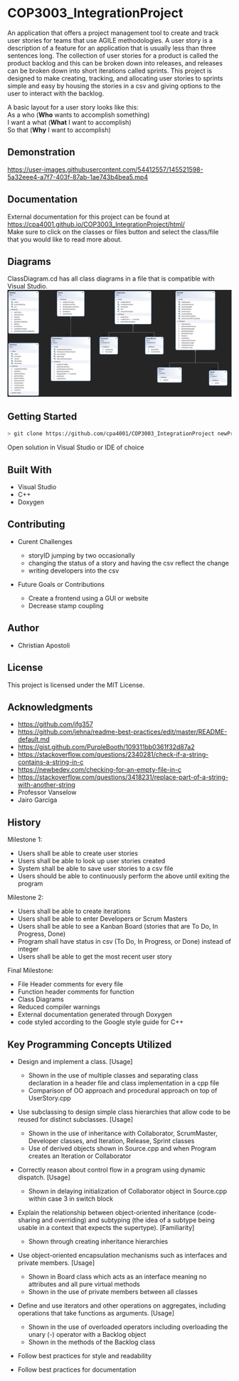 # COP3003_IntegrationProject
An application that offers a project management tool to create and track user stories for teams that use AGILE methodologies. A user story is a description of a feature for an application that is usually less than three sentences long. The collection of user stories for a product is called the product backlog and this can be broken down into releases, and releases can be broken down into short iterations called sprints. This project is designed to make creating, tracking, and allocating user stories to sprints simple and easy by housing the stories in a csv and giving options to the user to interact with the backlog.

A basic layout for a user story looks like this: <br>
As a who      (**Who** wants to accomplish something) <br>
I want a what (**What** I want to accomplish)         <br>
So that       (**Why** I want to accomplish)          <br>

## Demonstration
https://user-images.githubusercontent.com/54412557/145521598-5a32eee4-a7f7-403f-87ab-1ae743b4bea5.mp4

## Documentation
External documentation for this project can be found at https://cpa4001.github.io/COP3003_IntegrationProject/html/ </br>
Make sure to click on the classes or files button and select the class/file that you would like to read more about. </br>

## Diagrams
ClassDiagram.cd has all class diagrams in a file that is compatible with Visual Studio. </br>
![Sample Image](userstoryconsole_classdiagrams.PNG)

## Getting Started
``` sh
> git clone https://github.com/cpa4001/COP3003_IntegrationProject newProjectName
```
Open solution in Visual Studio or IDE of choice

## Built With

- Visual Studio
- C++
- Doxygen

## Contributing
- Curent Challenges
   - storyID jumping by two occasionally
   - changing the status of a story and having the csv reflect the change
   - writing developers into the csv

- Future Goals or Contributions
  - Create a frontend using a GUI or website
  - Decrease stamp coupling

## Author
- Christian Apostoli

## License
This project is licensed under the MIT License.

## Acknowledgments

* https://github.com/jfg357
* https://github.com/jehna/readme-best-practices/edit/master/README-default.md
* https://gist.github.com/PurpleBooth/109311bb0361f32d87a2
* https://stackoverflow.com/questions/2340281/check-if-a-string-contains-a-string-in-c
* https://newbedev.com/checking-for-an-empty-file-in-c
* https://stackoverflow.com/questions/3418231/replace-part-of-a-string-with-another-string
* Professor Vanselow
* Jairo Garciga
 
 ## History

Milestone 1:
- Users shall be able to create user stories
- Users shall be able to look up user stories created
- System shall be able to save user stories to a csv file
- Users should be able to continuously perform the above until exiting the program

Milestone 2:
- Users shall be able to create iterations
- Users shall be able to enter Developers or Scrum Masters
- Users shall be able to see a Kanban Board (stories that are To Do, In Progress,  Done)
- Program shall have status in csv (To Do, In Progress, or Done) instead of integer
- Users shall be able to get the most recent user story

Final Milestone:
- File Header comments for every file
- Function header comments for function
- Class Diagrams
- Reduced compiler warnings
- External documentation generated through Doxygen
- code styled according to the Google style guide for C++

## Key Programming Concepts Utilized
- Design and implement a class. [Usage]
  - Shown in the use of multiple classes and separating class declaration in a header file and class implementation in a cpp file
  - Comparison of OO approach and procedural approach on top of UserStory.cpp
   
- Use subclassing to design simple class hierarchies that allow code to be reused for distinct subclasses. [Usage]
  - Shown in the use of inheritance with Collaborator, ScrumMaster, Developer classes, and Iteration, Release, Sprint classes
  - Use of derived objects shown in Source.cpp and when Program creates an Iteration or Collaborator

- Correctly reason about control flow in a program using dynamic dispatch. [Usage]
  - Shown in delaying initialization of Collaborator object in Source.cpp within case 3 in switch block 


- Explain the relationship between object-oriented inheritance (code-sharing and overriding) and subtyping (the idea of a subtype being usable in a context that expects the supertype). [Familiarity]
  - Shown through creating inheritance hierarchies   

- Use object-oriented encapsulation mechanisms such as interfaces and private members. [Usage]
  - Shown in Board class which acts as an interface meaning no attributes and all pure virtual methods
  - Shown in the use of private members between all classes 

- Define and use iterators and other operations on aggregates, including operations that take functions as arguments. [Usage]
  - Shown in the use of overloaded operators including overloading the unary (-) operator with a Backlog object
  - Shown in the methods of the Backlog class 

- Follow best practices for style and readability

- Follow best practices for documentation
